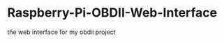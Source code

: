 Raspberry-Pi-OBDII-Web-Interface
================================

the web interface for my obdii project

